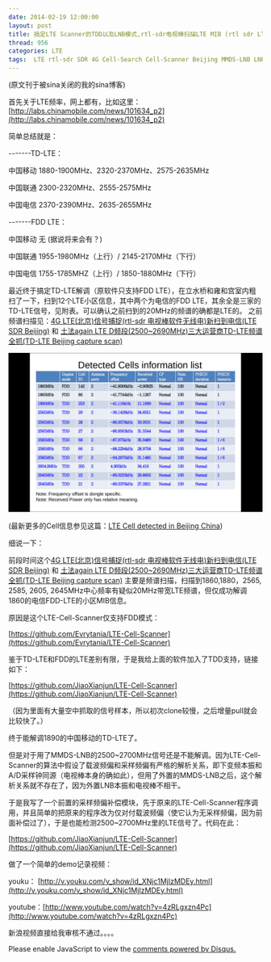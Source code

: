 ```yaml
---
date: 2014-02-19 12:00:00
layout: post
title: 搞定LTE Scanner的TDD以及LNB模式,rtl-sdr电视棒扫描LTE MIB (rtl sdr LTE Cell Scanner)
thread: 956
categories: LTE
tags:  LTE rtl-sdr SDR 4G Cell-Search Cell-Scanner Beijing MMDS-LNB LNB
---
```


(原文刊于被sina关闭的我的sina博客)

首先关于LTE频率，网上都有，比如这里： [http://labs.chinamobile.com/news/101634_p2](http://labs.chinamobile.com/news/101634_p2)

简单总结就是：

-------TD-LTE：

中国移动 1880-1900MHz、2320-2370MHz、2575-2635MHz

中国联通 2300-2320MHz、2555-2575MHz

中国电信 2370-2390MHz、2635-2655MHz

-------FDD LTE：

中国移动 无 (据说将来会有？)

中国联通 1955-1980MHz（上行）/ 2145-2170MHz（下行）

中国电信 1755-1785MHZ（上行）/ 1850-1880MHz（下行）

最近终于搞定TD-LTE解调（原软件只支持FDD LTE），在立水桥和雍和宫室内粗扫了一下，扫到12个LTE小区信息，其中两个为电信的FDD LTE，其余全是三家的TD-LTE信号，见附表。可以确认之前扫到的20MHz的频谱的确都是LTE的。
之前频谱扫描见：[4G LTE(北京)信号捕捉(rtl-sdr 电视棒软件无线电)新扫到电信(LTE SDR Beijing)](http://sdr-x.github.io/4G%20LTE%28%E5%8C%97%E4%BA%AC%29%E4%BF%A1%E5%8F%B7%E6%8D%95%E6%8D%89%28rtl-sdr%20%E7%94%B5%E8%A7%86%E6%A3%92%E8%BD%AF%E4%BB%B6%E6%97%A0%E7%BA%BF%E7%94%B5%29%E6%96%B0%E6%89%AB%E5%88%B0%E7%94%B5%E4%BF%A1%28LTE%20SDR%20Beijing%29/)
 和 [土法again LTE D频段(2500~2690MHz)三大运营商TD-LTE频谱全抓(TD-LTE Beijing capture scan)](http://sdr-x.github.io/%E5%9C%9F%E6%B3%95again%20LTE%20D%E9%A2%91%E6%AE%B5%282500~2690MHz%29%E4%B8%89%E5%A4%A7%E8%BF%90%E8%90%A5%E5%95%86TD-LTE%E9%A2%91%E8%B0%B1%E5%85%A8%E6%8A%93%28TD-LTE%20Beijing%20capture%20scan%29/)

![](../media/initial-cells-get-in-beijing.png)

(最新更多的Cell信息参见这篇：[LTE Cell detected in Beijing China](http://sdr-x.github.io/China-Beijing-LTE-Cell-List/))

细说一下：

前段时间这个[4G LTE(北京)信号捕捉(rtl-sdr 电视棒软件无线电)新扫到电信(LTE SDR Beijing)](http://sdr-x.github.io/4G%20LTE%28%E5%8C%97%E4%BA%AC%29%E4%BF%A1%E5%8F%B7%E6%8D%95%E6%8D%89%28rtl-sdr%20%E7%94%B5%E8%A7%86%E6%A3%92%E8%BD%AF%E4%BB%B6%E6%97%A0%E7%BA%BF%E7%94%B5%29%E6%96%B0%E6%89%AB%E5%88%B0%E7%94%B5%E4%BF%A1%28LTE%20SDR%20Beijing%29/)
 和 [土法again LTE D频段(2500~2690MHz)三大运营商TD-LTE频谱全抓(TD-LTE Beijing capture scan)](http://sdr-x.github.io/%E5%9C%9F%E6%B3%95again%20LTE%20D%E9%A2%91%E6%AE%B5%282500~2690MHz%29%E4%B8%89%E5%A4%A7%E8%BF%90%E8%90%A5%E5%95%86TD-LTE%E9%A2%91%E8%B0%B1%E5%85%A8%E6%8A%93%28TD-LTE%20Beijing%20capture%20scan%29/)
主要是频谱扫描，扫描到1860,1880，2565, 2585, 2605, 2645MHz中心频率有疑似20MHz带宽LTE频谱，但仅成功解调1860的电信FDD-LTE的小区MIB信息。

原因是这个LTE-Cell-Scanner仅支持FDD模式：

[https://github.com/Evrytania/LTE-Cell-Scanner](https://github.com/Evrytania/LTE-Cell-Scanner)

鉴于TD-LTE和FDD的LTE差别有限，于是我给上面的软件加入了TDD支持，链接如下：

[https://github.com/JiaoXianjun/LTE-Cell-Scanner](https://github.com/JiaoXianjun/LTE-Cell-Scanner)

（因为里面有大量空中抓取的信号样本，所以初次clone较慢，之后增量pull就会比较快了。） 

终于能解调1890的中国移动的TD-LTE了。

但是对于用了MMDS-LNB的2500~2700MHz信号还是不能解调。因为LTE-Cell-Scanner的算法中假设了载波频偏和采样频偏有严格的解析关系，即下变频本振和A/D采样钟同源（电视棒本身的确如此），但用了外置的MMDS-LNB之后，这个解析关系就不存在了，因为外置LNB本振和电视棒不相干。

于是我写了一个前置的采样频偏补偿模块，先于原来的LTE-Cell-Scanner程序调用，并且简单的把原来的程序改为仅对付载波频偏（使它认为无采样频偏，因为前面补偿过了），于是也能检测2500~2700MHz里的LTE信号了。代码在此：

[https://github.com/JiaoXianjun/LTE-Cell-Scanner](https://github.com/JiaoXianjun/LTE-Cell-Scanner)

做了一个简单的demo记录视频：

youku： [http://v.youku.com/v_show/id_XNjc1MjIzMDEy.html](http://v.youku.com/v_show/id_XNjc1MjIzMDEy.html)

youtube：[http://www.youtube.com/watch?v=4zRLgxzn4Pc](http://www.youtube.com/watch?v=4zRLgxzn4Pc)

新浪视频直接给我审核不通过。。。。


<div id="disqus_thread"></div>
<script type="text/javascript">
    /* * * CONFIGURATION VARIABLES: EDIT BEFORE PASTING INTO YOUR WEBPAGE * * */
    var disqus_shortname = 'jiaoxianjun'; // required: replace example with your forum shortname

    /* * * DON'T EDIT BELOW THIS LINE * * */
    (function() {
        var dsq = document.createElement('script'); dsq.type = 'text/javascript'; dsq.async = true;
        dsq.src = '//' + disqus_shortname + '.disqus.com/embed.js';
        (document.getElementsByTagName('head')[0] || document.getElementsByTagName('body')[0]).appendChild(dsq);
    })();
</script>
<noscript>Please enable JavaScript to view the <a href="http://disqus.com/?ref_noscript">comments powered by Disqus.</a></noscript>


<script>
  (function(i,s,o,g,r,a,m){i['GoogleAnalyticsObject']=r;i[r]=i[r]||function(){
  (i[r].q=i[r].q||[]).push(arguments)},i[r].l=1*new Date();a=s.createElement(o),
  m=s.getElementsByTagName(o)[0];a.async=1;a.src=g;m.parentNode.insertBefore(a,m)
  })(window,document,'script','//www.google-analytics.com/analytics.js','ga');

  ga('create', 'UA-56112029-1', 'auto');
  ga('send', 'pageview');

</script>
